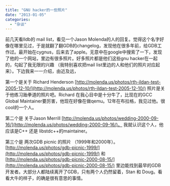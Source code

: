 ```yaml
---
title: "GNU hacker的一些照片"
date: "2013-01-05"
categories: 
  - "杂谈"
---
```


前几天看lldb的 mail list，看见一个Jason Molenda的人的回复。觉得这个名字好像在哪里见过，于是就翻了翻GDB的changelog，发现他在很多年前，给GDB工作过。最开始在cygnus，后来去了apple。无意中在google中搜索了一下，发现了他的一个网站，里边有很多照片。好多照片都是他们这些gnu hacker在一起的，勾起了我无限的兴趣 （我特别喜欢把mail list里边的人和他们的照片对应起来）。下边我来一一介绍，由近及远，

第一个是关于 Richard Henderson [http://molenda.us/photos/rth-ildan-test-2005-12-10/](http://molenda.us/photos/rth-ildan-test-2005-12-10/) 照片是关于他练习跆拳道的照片吧。Richard 在我心目中是十分牛了，比现在的GCC Global Maintainer要厉害，他现在好像在做qemu。12年在布拉格，我见过他。很cool的一个人。

第二个是 关于Jason Merrill [http://molenda.us/photos/wedding-2000-09-16/](http://molenda.us/photos/wedding-2000-09-16/)。 我就认识这个人，他应该是C++ 还是 libstdc++的maintainer。

第三个是 两次GDB picnic 的照片 （1999年和2000年）。[http://molenda.us/photos/gdb-picnic-1999/](http://molenda.us/photos/gdb-picnic-1999/) 和 [http://molenda.us/photos/gdb-picnic-2000-08-15/](http://molenda.us/photos/gdb-picnic-2000-08-15/) 里边能找到最早的GDB 开发者。大部分人都陆续离开了GDB，只有两个人仍然留着，Stan 和 Doug。看看大牛的样子，的确是很有意思的事情。
